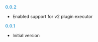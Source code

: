 
**<span style="color:#56adda">0.0.2</span>**
- Enabled support for v2 plugin executor

**<span style="color:#56adda">0.0.1</span>**
- Initial version
